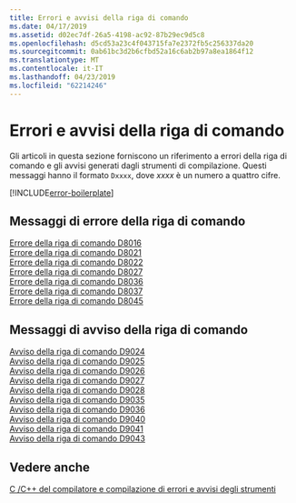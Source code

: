 ```yaml
---
title: Errori e avvisi della riga di comando
ms.date: 04/17/2019
ms.assetid: d02ec7df-26a5-4198-ac92-87b29ec9d5c8
ms.openlocfilehash: d5cd53a23c4f043715fa7e2372fb5c256337da20
ms.sourcegitcommit: 0ab61bc3d2b6cfbd52a16c6ab2b97a8ea1864f12
ms.translationtype: MT
ms.contentlocale: it-IT
ms.lasthandoff: 04/23/2019
ms.locfileid: "62214246"
---
```

# <a name="command-line-errors-and-warnings"></a>Errori e avvisi della riga di comando

Gli articoli in questa sezione forniscono un riferimento a errori della riga di comando e gli avvisi generati dagli strumenti di compilazione. Questi messaggi hanno il formato `Dxxxx`, dove *xxxx* è un numero a quattro cifre.

[!INCLUDE[error-boilerplate](../../error-messages/includes/error-boilerplate.md)]

## <a name="command-line-error-messages"></a>Messaggi di errore della riga di comando

[Errore della riga di comando D8016](../../error-messages/tool-errors/command-line-error-d8016.md) \
[Errore della riga di comando D8021](../../error-messages/tool-errors/command-line-error-d8021.md) \
[Errore della riga di comando D8022](../../error-messages/tool-errors/command-line-error-d8022.md) \
[Errore della riga di comando D8027](../../error-messages/tool-errors/command-line-error-d8027.md) \
[Errore della riga di comando D8036](../../error-messages/tool-errors/command-line-error-d8036.md) \
[Errore della riga di comando D8037](../../error-messages/tool-errors/command-line-error-d8037.md) \
[Errore della riga di comando D8045](../../error-messages/tool-errors/command-line-error-d8045.md)

## <a name="command-line-warning-messages"></a>Messaggi di avviso della riga di comando

[Avviso della riga di comando D9024](../../error-messages/tool-errors/command-line-warning-d9024.md) \
[Avviso della riga di comando D9025](../../error-messages/tool-errors/command-line-warning-d9025.md) \
[Avviso della riga di comando D9026](../../error-messages/tool-errors/command-line-warning-d9026.md) \
[Avviso della riga di comando D9027](../../error-messages/tool-errors/command-line-warning-d9027.md) \
[Avviso della riga di comando D9028](../../error-messages/tool-errors/command-line-warning-d9028.md) \
[Avviso della riga di comando D9035](../../error-messages/tool-errors/command-line-warning-d9035.md) \
[Avviso della riga di comando D9036](../../error-messages/tool-errors/command-line-warning-d9036.md) \
[Avviso della riga di comando D9040](../../error-messages/tool-errors/command-line-warning-d9040.md) \
[Avviso della riga di comando D9041](../../error-messages/tool-errors/command-line-warning-d9041.md) \
[Avviso della riga di comando D9043](../../error-messages/tool-errors/command-line-warning-d9043.md)

## <a name="see-also"></a>Vedere anche

[C /C++ del compilatore e compilazione di errori e avvisi degli strumenti](../compiler-errors-1/c-cpp-build-errors.md)
